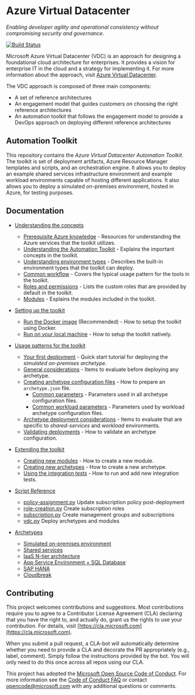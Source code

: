 # Azure Virtual Datacenter

_Enabling developer agility and operational consistency without compromising security and governance._

[![Build Status](https://travis-ci.org/Azure/vdc.svg?branch=master)](https://travis-ci.org/Azure/vdc)

Microsoft Azure Virtual Datacenter (VDC) is an approach for designing a foundational cloud architecture for enterprises. It provides a vision for enterprise IT in the cloud and a strategy for implementing it. For more information about the approach, visit [Azure Virtual Datacenter](https://aka.ms/vdc).

The VDC approach is composed of three main components:
- A set of reference architectures
- An engagement model that guides customers on choosing the right reference architectures
- An automation toolkit that follows the engagement model to provide a DevOps approach on deploying different reference architectures

## Automation Toolkit

This repository contains the _Azure Virtual Datacenter Automation Toolkit_. The toolkit is set of deployment artifacts, Azure Resource Manager templates and scripts, and an orchestration engine. It allows you to deploy an example shared services infrastructure environment and example workload environments capable of hosting different applications. It also allows you to deploy a simulated on-premises environment, hosted in Azure, for testing purposes.

## Documentation

- [Understanding the concepts](docs/understand/readme.md)
  - [Prerequisite Azure knowledge](docs/understand/azure.md) - Resources for understanding the Azure services that the toolkit utilizes.
  - [Understanding the Automation Toolkit](docs/understand/toolkit.md) - Explains the important concepts in the toolkit.
  - [Understanding environment types](docs/understand/environment-types.md) - Describes the built-in environment types that the toolkit can deploy.
  - [Common workflow](docs/understand/workflow.md) - Covers the typical usage pattern for the tools in the toolkit.
  - [Roles and permissions](docs/understand/roles.md) - Lists the custom roles that are provided by default in the toolkit.
  - [Modules](docs/understand/modules.adoc) - Explains the modules included in the toolkit.

- [Setting up the toolkit](docs/setup/readme.md)
  - [Run the Docker image](docs/setup/setup-docker.md) (Recommended) - How to setup the toolkit using Docker.
  - [Run on your local machine](docs/setup/setup-local.md) - How to setup the toolkit natively.

- [Usage patterns for the toolkit](docs/use/readme.md)
  - [Your first deployment](docs/use/your-first-deployment.md) - Quick start tutorial for deploying the _simulated on-premises archetype_.
  - [General considerations](docs/use/general-considerations.md) - Items to evaluate before deploying any archetype.
  - [Creating archetype configuration files](docs/use/configuration-files.adoc) - How to prepare an `archetype.json` file.
    - [Common parameters](docs/use/common-parameters.adoc) - Parameters used in all archetype configuration files.
    - [Common workload parameters](docs/use/common-workload-config.adoc) - Parameters used by workload archetype configuration files.
  - [Archetype deployment considerations](docs/use/archetype-deployment-considerations.md) - Items to evaluate that are specific to _shared-services_ and _workload_ environments.
  - [Validating deployments](docs/use/deployment-validation.adoc) - How to validate an archetype configuration.

- [Extending the toolkit](docs/extend/readme.md)
  - [Creating new modules](docs/extend/creating-new-modules.adoc) - How to create a new module.
  - [Creating new archetypes](docs/extend/creating-new-archetypes.adoc) - How to create a new archetype.
  - [Using the integration tests](docs/extend/integration-testing.adoc) - How to run and add new integration tests.

- [Script Reference](docs/reference/readme.md)
  - [policy-assignment.py](docs/reference/script-policy-assignment.adoc) Update subscription policy post-deployment
  - [role-creation.py](docs/reference/script-role-creation.adoc) Create subscription roles
  - [subscription.py](docs/reference/script-subscription.adoc) Create management groups and subscriptions
  - [vdc.py](docs/reference/script-vdc.adoc) Deploy archetypes and modules

- [Archetypes](docs/archetypes/readme.md)
  - [Simulated on-premises environment](docs/archetypes/on-premises/overview.adoc)
  - [Shared services](docs/archetypes/shared-services/overview.adoc)
  - [IaaS N-tier architecture](docs/archetypes/ntier-iaas/overview.adoc)
  - [App Service Environment + SQL Database](docs/archetypes/paas/overview.adoc)
  - [SAP HANA](docs/archetypes/sap-hana/overview.adoc)
  - [Cloudbreak](docs/archetypes/cloudbreak/overview.adoc)

## Contributing

This project welcomes contributions and suggestions.  Most contributions require you to agree to a Contributor License Agreement (CLA) declaring that you have the right to, and actually do, grant us the rights to use your contribution. For details, visit [https://cla.microsoft.com](https://cla.microsoft.com).

When you submit a pull request, a CLA-bot will automatically determine whether you need to provide a CLA and decorate the PR appropriately (e.g., label, comment). Simply follow the instructions provided by the bot. You will only need to do this once across all repos using our CLA.

This project has adopted the [Microsoft Open Source Code of Conduct](https://opensource.microsoft.com/codeofconduct/). For more information see the [Code of Conduct FAQ](https://opensource.microsoft.com/codeofconduct/faq/) or contact [opencode@microsoft.com](mailto:opencode@microsoft.com) with any additional questions or comments.
